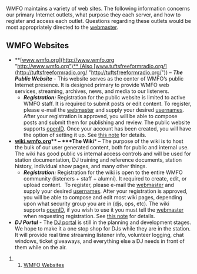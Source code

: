 WMFO maintains a variety of web sites. The following information concerns our primary Internet outlets, what purpose they each server, and how to register and access each outlet. Questions regarding these outlets would be most appropriately directed to the [webmaster](https://wiki.wmfo.org/Executive_Board/Operations_Dept./WebMaster's_Lair "Executive Board/Operations Dept./WebMaster's Lair").

WMFO Websites
-------------

-   **[www.wmfo.org](http://www.wmfo.org "http://www.wmfo.org")** (Also [www.tuftsfreeformradio.org/](http://tuftsfreeformradio.org/ "http://tuftsfreeformradio.org/")) – ***The Public Website*** - This website serves as the center of WMFO’s public Internet presence. It is designed primary to provide WMFO web services, streaming, archives, news, and media to our listeners.
    -   ***Registration:*** Registration for the public website is limited to active WMFO staff. It is required to submit posts or edit content. To register, please e-mail the [webmaster](https://wiki.wmfo.org/Executive_Board/Operations_Dept./WebMaster's_Lair "Executive Board/Operations Dept./WebMaster's Lair") and supply your desired [usernames](https://wiki.wmfo.org/Staff_Info/Staff_Usernames "Staff Info/Staff Usernames"). After your registration is approved, you will be able to compose posts and submit them for publishing and review. The public website supports [openID](https://wiki.wmfo.org/Staff_Info/Staff_Websites/openID_at_WMFO "Staff Info/Staff Websites/openID at WMFO"). Once your account has been created, you will have the option of setting it up. See [this note](https://wiki.wmfo.org/Staff_Info/Staff_Websites/openID_at_WMFO "Staff Info/Staff Websites/openID at WMFO") for details.
-   **[wiki.wmfo.org](https://wiki.wmfo.org/ "https://wiki.wmfo.org")** – ***The Wiki*** – The purpose of the wiki is to host the bulk of our user generated content, both for public and internal use. The wiki has good public vs internal access controls and will be used for station documentation, DJ training and reference documents, station history, individual show pages, and many other things.
    -   ***Registration:*** Registration for the wiki is open to the entire WMFO community (listeners + staff + alumni). It required to create, edit, or upload content.  To register, please e-mail the [webmaster](https://wiki.wmfo.org/Executive_Board/Operations_Dept./WebMaster's_Lair "Executive Board/Operations Dept./WebMaster's Lair") and supply your desired [usernames](https://wiki.wmfo.org/ "Staff Info/Staff Usernames"). After your registration is approved, you will be able to compose and edit most wiki pages, depending upon what security group you are in (djs, ops, etc). The wiki supports [openID](https://wiki.wmfo.org/Staff_Info/Staff_Websites/openID_at_WMFO "Staff Info/Staff Websites/openID at WMFO"), if you wish to use it you must tell the [webmaster](https://wiki.wmfo.org/Executive_Board/Operations_Dept./WebMaster's_Lair "Executive Board/Operations Dept./WebMaster's Lair") when requesting registration. See [this note](https://wiki.wmfo.org/Staff_Info/Staff_Websites/openID_at_WMFO "Staff Info/Staff Websites/openID at WMFO") for details.
-   ***DJ Portal*** - The [DJ portal](https://wiki.wmfo.org/Operations/Code/DJ_Portal "DJ Portal") is still in the planning and development stages. We hope to make it a one stop shop for DJs while they are in the station. It will provide real time streaming listener info, volunteer logging, chat windows, ticket giveaways, and everything else a DJ needs in front of them while on the air.

1.  1. [WMFO Websites](#WMFO_Websites)

